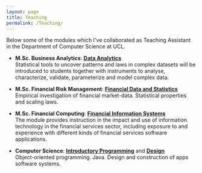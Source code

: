```yaml
---
layout: page
title: Teaching
permalink: /Teaching/
---
```


Below some of the modules which I've collaborated as Teaching Assistant in the Department of Computer Science at UCL.

* **M.Sc. Business Analytics**: [**Data Analytics**](http://www.cs.ucl.ac.uk/students/syllabus/msc_financial_risk_management/g011_data_analytics/)<br>
Statistical tools to uncover patterns and laws in complex datasets will be introduced to students together with instruments to analyse, characterize, validate, parameterize and model complex data.

* **M.Sc. Financial Risk Management**: [**Financial Data and Statistics**](http://www.cs.ucl.ac.uk/students/syllabus/msc_financial_risk_management/g001_financial_data_and_statistics/)<br>
Empirical investigation of financial market-data. Statistical properties and scaling laws.

* **M.Sc. Financial Computing**: [**Financial Information Systems**](http://www.cs.ucl.ac.uk/students/syllabus/mscsse/gs07_financial_information_systems/)<br>
The module provides instruction in the impact and use of information technology in the financial services sector, including exposure to and experience with different kinds of financial services software applications.

* **Computer Science**: [**Introductory Programming**](http://www.cs.ucl.ac.uk/students/syllabus/msccs/gc01_introductory_programming/) and [**Design**](http://www.cs.ucl.ac.uk/students/syllabus/msccs/gc02_design/)<br>
Object-oriented programming. Java. Design and construction of apps software systems.
